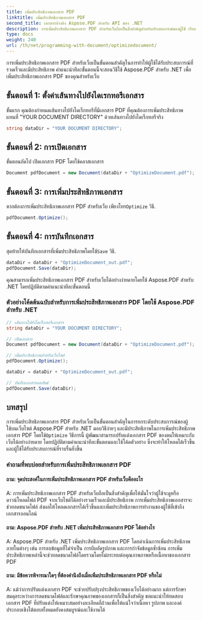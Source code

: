 ```yaml
---
title: เพิ่มประสิทธิภาพเอกสาร PDF
linktitle: เพิ่มประสิทธิภาพเอกสาร PDF
second_title: เอกสารอ้างอิง Aspose.PDF สำหรับ API ของ .NET
description: การเพิ่มประสิทธิภาพเอกสาร PDF สำหรับเว็บถือเป็นสิ่งสำคัญสำหรับประสบการณ์ของผู้ใช้ เรียนรู้วิธีการดำเนินการโดยใช้ Aspose.PDF สำหรับ .NET ด้วยคู่มือทีละขั้นตอนนี้
type: docs
weight: 240
url: /th/net/programming-with-document/optimizedocument/
---
```

การเพิ่มประสิทธิภาพเอกสาร PDF สำหรับเว็บเป็นขั้นตอนสำคัญในการทำให้ผู้ใช้ได้รับประสบการณ์ที่รวดเร็วและมีประสิทธิภาพ คำแนะนำทีละขั้นตอนนี้จะสอนวิธีใช้ Aspose.PDF สำหรับ .NET เพื่อเพิ่มประสิทธิภาพเอกสาร PDF ของคุณสำหรับเว็บ

## ขั้นตอนที่ 1: ตั้งค่าเส้นทางไปยังไดเรกทอรีเอกสาร

ขั้นแรก คุณต้องกำหนดเส้นทางไปยังไดเร็กทอรีที่มีเอกสาร PDF ที่คุณต้องการเพิ่มประสิทธิภาพ แทนที่ "YOUR DOCUMENT DIRECTORY" ด้วยเส้นทางไปยังไดเร็กทอรีจริง

```csharp
string dataDir = "YOUR DOCUMENT DIRECTORY";
```

## ขั้นตอนที่ 2: การเปิดเอกสาร

ขั้นตอนถัดไป เปิดเอกสาร PDF โดยใช้คลาสเอกสาร

```csharp
Document pdfDocument = new Document(dataDir + "OptimizeDocument.pdf");
```

## ขั้นตอนที่ 3: การเพิ่มประสิทธิภาพเอกสาร

 หากต้องการเพิ่มประสิทธิภาพเอกสาร PDF สำหรับเว็บ เพียงโทร`Optimize` วิธี.

```csharp
pdfDocument.Optimize();
```

## ขั้นตอนที่ 4: การบันทึกเอกสาร

 สุดท้ายให้บันทึกเอกสารที่เพิ่มประสิทธิภาพโดยใช้`Save` วิธี.

```csharp
dataDir = dataDir + "OptimizeDocument_out.pdf";
pdfDocument.Save(dataDir);
```

คุณสามารถเพิ่มประสิทธิภาพเอกสาร PDF สำหรับเว็บได้อย่างง่ายดายโดยใช้ Aspose.PDF สำหรับ .NET โดยปฏิบัติตามคำแนะนำทีละขั้นตอนนี้

### ตัวอย่างโค้ดต้นฉบับสำหรับการเพิ่มประสิทธิภาพเอกสาร PDF โดยใช้ Aspose.PDF สำหรับ .NET

```csharp
// เส้นทางไปยังไดเร็กทอรีเอกสาร
string dataDir = "YOUR DOCUMENT DIRECTORY";

// เปิดเอกสาร
Document pdfDocument = new Document(dataDir + "OptimizeDocument.pdf");

// เพิ่มประสิทธิภาพสำหรับเว็บไซต์
pdfDocument.Optimize();

dataDir = dataDir + "OptimizeDocument_out.pdf";

// บันทึกเอกสารผลลัพธ์
pdfDocument.Save(dataDir);
```

## บทสรุป

 การเพิ่มประสิทธิภาพเอกสาร PDF สำหรับเว็บเป็นขั้นตอนสำคัญในการยกระดับประสบการณ์ของผู้ใช้บนเว็บไซต์ Aspose.PDF สำหรับ .NET มอบวิธีง่ายๆ และมีประสิทธิภาพในการเพิ่มประสิทธิภาพเอกสาร PDF โดยใช้`Optimize` วิธีการนี้ ผู้พัฒนาสามารถปรับแต่งเอกสาร PDF ของตนให้เหมาะกับเว็บได้อย่างง่ายดาย โดยปฏิบัติตามคำแนะนำทีละขั้นตอนและใช้โค้ดตัวอย่าง ซึ่งจะทำให้โหลดได้เร็วขึ้นและผู้ใช้ได้รับประสบการณ์ที่ราบรื่นยิ่งขึ้น

### คำถามที่พบบ่อยสำหรับการเพิ่มประสิทธิภาพเอกสาร PDF

#### ถาม: จุดประสงค์ในการเพิ่มประสิทธิภาพเอกสาร PDF สำหรับเว็บคืออะไร

A: การเพิ่มประสิทธิภาพเอกสาร PDF สำหรับเว็บถือเป็นสิ่งสำคัญเพื่อให้มั่นใจว่าผู้ใช้จะดูหรือดาวน์โหลดไฟล์ PDF จากเว็บไซต์ได้อย่างรวดเร็วและมีประสิทธิภาพ การเพิ่มประสิทธิภาพเอกสารจะช่วยลดขนาดไฟล์ ส่งผลให้โหลดเอกสารได้เร็วขึ้นและเพิ่มประสิทธิภาพการทำงานของผู้ใช้ที่เข้าถึงเอกสารออนไลน์

#### ถาม: Aspose.PDF สำหรับ .NET เพิ่มประสิทธิภาพเอกสาร PDF ได้อย่างไร

A: Aspose.PDF สำหรับ .NET เพิ่มประสิทธิภาพเอกสาร PDF โดยดำเนินการเพิ่มประสิทธิภาพภายในต่างๆ เช่น การลบข้อมูลที่ไม่จำเป็น การบีบอัดรูปภาพ และการกำจัดข้อมูลซ้ำซ้อน การเพิ่มประสิทธิภาพเหล่านี้จะช่วยลดขนาดไฟล์โดยรวมโดยไม่กระทบต่อคุณภาพภาพหรือเนื้อหาของเอกสาร PDF

#### ถาม: มีข้อควรพิจารณาใดๆ ที่ต้องคำนึงถึงเมื่อเพิ่มประสิทธิภาพเอกสาร PDF หรือไม่

A: แม้ว่าการปรับแต่งเอกสาร PDF จะช่วยปรับปรุงประสิทธิภาพของเว็บได้อย่างมาก แต่การรักษาสมดุลระหว่างการลดขนาดไฟล์และรักษาคุณภาพของเอกสารก็เป็นสิ่งสำคัญ ขอแนะนำให้ทดสอบเอกสาร PDF ที่ปรับแต่งให้เหมาะสมอย่างละเอียดถี่ถ้วนเพื่อให้แน่ใจว่าเนื้อหา รูปภาพ และองค์ประกอบเชิงโต้ตอบทั้งหมดยังคงสมบูรณ์และใช้งานได้